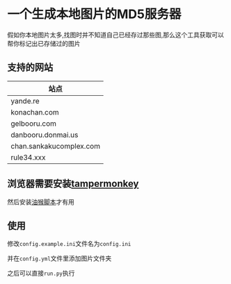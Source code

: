# 一个生成本地图片的MD5服务器

假如你本地图片太多,找图时并不知道自己已经存过那些图,那么这个工具获取可以帮你标记出已存储过的图片

## 支持的网站

| 站点  | 
| ------------- | 
| yande.re  | 
| konachan.com  | 
| gelbooru.com  | 
| danbooru.donmai.us  | 
| chan.sankakucomplex.com  | 
| rule34.xxx  | 

## 浏览器需要安装[tampermonkey](https://www.tampermonkey.net/)

然后安装[油猴脚本](https://greasyfork.org/scripts/434915-%E8%89%B2%E5%9B%BE%E6%9F%A5%E9%87%8D%E6%8F%92%E4%BB%B6/code/%E8%89%B2%E5%9B%BE%E6%9F%A5%E9%87%8D%E6%8F%92%E4%BB%B6.user.js)才有用

## 使用
修改`config.example.ini`文件名为`config.ini`

并在`config.yml`文件里添加图片文件夹

之后可以直接`run.py`执行




